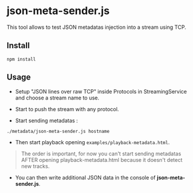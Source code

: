 # json-meta-sender.js

This tool allows to test JSON metadatas injection into a stream using TCP.

## Install

`npm install`

## Usage

- Setup "JSON lines over raw TCP" inside Protocols in StreamingService and choose a stream name to use.

- Start to push the stream with any protocol.

- Start sending metadatas :

`./metadata/json-meta-sender.js hostname`

- Then start playback opening `examples/playback-metadata.html`.

> The order is important, for now you can't start sending metadatas AFTER opening playback-metadata.html because it doesn't detect new tracks.

- You can then write additional JSON data in the console of **json-meta-sender.js**.
